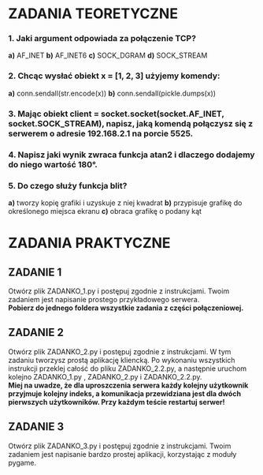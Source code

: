 # ZADANIA TEORETYCZNE

### 1. Jaki argument odpowiada za połączenie TCP?
**a)** AF\_INET
**b)** AF\_INET6
**c)** SOCK\_DGRAM
**d)** SOCK\_STREAM

### 2. Chcąc wysłać obiekt x = [1, 2, 3] użyjemy komendy:
**a)** conn.sendall(str.encode(x))
**b)** conn.sendall(pickle.dumps(x))

### 3. Mając obiekt client = socket.socket(socket.AF\_INET, socket.SOCK\_STREAM), napisz, jaką komendą połączysz się z serwerem o adresie 192.168.2.1 na porcie 5525.

### 4. Napisz jaki wynik zwraca funkcja atan2 i dlaczego dodajemy do niego wartość 180°. 

### 5. Do czego służy funkcja blit?
**a)** tworzy kopię grafiki i uzyskuje z niej kwadrat
**b)** przypisuje grafikę do określonego miejsca ekranu
**c)** obraca grafikę o podany kąt

# ZADANIA PRAKTYCZNE

## ZADANIE 1
Otwórz plik ZADANKO\_1.py i postępuj zgodnie z instrukcjami. Twoim zadaniem jest napisanie prostego przykładowego serwera.  
**Pobierz do jednego foldera wszystkie zadania z części połączeniowej.**

## ZADANIE 2
Otwórz plik ZADANKO\_2.py i postępuj zgodnie z instrukcjami. W tym zadaniu tworzysz prostą aplikację kliencką. Po wykonaniu wszystkich instrukcji przeklej całość do pliku ZADANKO\_2.2.py, a następnie uruchom kolejno ZADANKO\_1.py , ZADANKO\_2.py i ZADANKO\_2.2.py.  
**Miej na uwadze, że dla uproszczenia serwera każdy kolejny użytkownik przyjmuje kolejny indeks, a komunikacja przewidziana jest dla dwóch pierwszych użytkowników. Przy każdym teście restartuj serwer!**

## ZADANIE 3
Otwórz plik ZADANKO\_3.py i postępuj zgodnie z instrukcjami. Twoim zadaniem jest napisanie bardzo prostej aplikacji, korzystając z moduły pygame.

